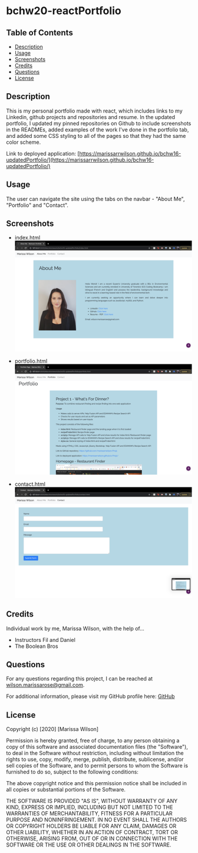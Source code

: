 # bchw20-reactPortfolio

## Table of Contents

* [Description](#description)
* [Usage](#usage)
* [Screenshots](#screenshots)
* [Credits](#credits)
* [Questions](#questions)
* [License](#license)

## Description

This is my personal portfolio made with react, which includes links to my Linkedin, github projects and repositories and resume.
In the updated portfolio, I updated my pinned repositories on Github to include screenshots in the READMEs, added examples of the work I've done in the portfolio tab, and added some CSS styling to all of the pages so that they had the same color scheme.

Link to deployed application: [https://marissarrwilson.github.io/bchw16-updatedPortfolio/](https://marissarrwilson.github.io/bchw16-updatedPortfolio/)

## Usage

The user can navigate the site using the tabs on the navbar - "About Me", "Portfolio" and "Contact".

## Screenshots

* index.html
![home.js page](portfolio/src/views/images/16-home.png)

* portfolio.html
![portfolio.js page](portfolio/src/views/images/16-portfolio.png)

* contact.html
![contact.js page](portfolio/src/views/images/16-contact.png)

## Credits

Individual work by me, Marissa Wilson, with the help of...
* Instructors Fil and Daniel
* The Boolean Bros

## Questions

For any questions regarding this project, I can be reached at wilson.marissarose@gmail.com.

For additional information, please visit my GitHub profile here:
[GitHub](https://github.com/marissarrwilson)

## License

Copyright (c) [2020] [Marissa Wilson]

Permission is hereby granted, free of charge, to any person obtaining a copy of this software and associated documentation files (the "Software"), to deal in the Software without restriction, including without limitation the rights to use, copy, modify, merge, publish, distribute, sublicense, and/or sell copies of the Software, and to permit persons to whom the Software is furnished to do so, subject to the following conditions:

The above copyright notice and this permission notice shall be included in all copies or substantial portions of the Software.

THE SOFTWARE IS PROVIDED "AS IS", WITHOUT WARRANTY OF ANY KIND, EXPRESS OR IMPLIED, INCLUDING BUT NOT LIMITED TO THE WARRANTIES OF MERCHANTABILITY, FITNESS FOR A PARTICULAR PURPOSE AND NONINFRINGEMENT. IN NO EVENT SHALL THE AUTHORS OR COPYRIGHT HOLDERS BE LIABLE FOR ANY CLAIM, DAMAGES OR OTHER LIABILITY, WHETHER IN AN ACTION OF CONTRACT, TORT OR OTHERWISE, ARISING FROM, OUT OF OR IN CONNECTION WITH THE SOFTWARE OR THE USE OR OTHER DEALINGS IN THE SOFTWARE.
